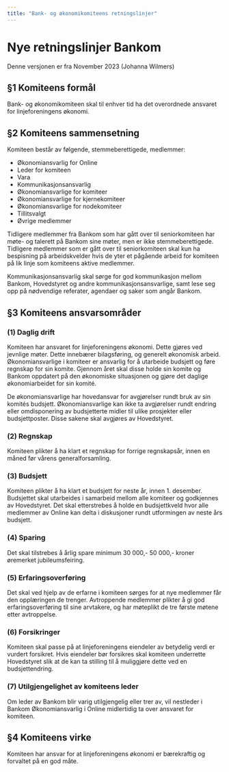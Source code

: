 ```yaml
---
title: "Bank- og økonomikomiteens retningslinjer"
---
```


# Nye retningslinjer Bankom
Denne versjonen er fra November 2023 (Johanna Wilmers) 

## §1 Komiteens formål
Bank- og økonomikomiteen skal til enhver tid ha det overordnede ansvaret for linjeforeningens økonomi.

## §2 Komiteens sammensetning
Komiteen består av følgende, stemmeberettigede, medlemmer:
- Økonomiansvarlig for Online
- Leder for komiteen
- Vara
- Kommunikasjonsansvarlig
- Økonomiansvarlige for komiteer
- Økonomiansvarlige for kjernekomiteer
- Økonomiansvarlige for nodekomiteer
- Tillitsvalgt
- Øvrige medlemmer

Tidligere medlemmer fra Bankom som har gått over til seniorkomiteen har møte- og talerett på Bankom sine møter, men er ikke stemmeberettigede. Tidligere medlemmer som er gått over til seniorkomiteen skal kun ha bespisning på arbeidskvelder hvis de yter et pågående arbeid for komiteen på lik linje som komiteens aktive medlemmer.

Kommunikasjonsansvarlig skal sørge for god kommunikasjon mellom Bankom, Hovedstyret og andre kommunikasjonsansvarlige, samt lese seg opp på nødvendige referater, agendaer og saker som angår Bankom.

## §3 Komiteens ansvarsområder
### (1) Daglig drift
Komiteen har ansvaret for linjeforeningens økonomi. Dette gjøres ved jevnlige møter. Dette innebærer bilagsføring, og generelt økonomisk arbeid. Økonomiansvarlige i komiteer er ansvarlig for å utarbeide budsjett og føre regnskap for sin komite. Gjennom året skal disse holde sin komite og Bankom oppdatert på den økonomiske situasjonen og gjøre det daglige økonomiarbeidet for sin komité.

De økonomiansvarlige har hovedansvar for avgjørelser rundt bruk av sin komités budsjett. Økonomiansvarlige kan ikke ta avgjørelser rundt endring eller omdisponering av budsjetterte midler til ulike prosjekter eller budsjettposter. Disse sakene skal avgjøres av Hovedstyret.

### (2) Regnskap
Komiteen plikter å ha klart et regnskap for forrige regnskapsår, innen en måned før vårens generalforsamling.

### (3) Budsjett
Komiteen plikter å ha klart et budsjett for neste år, innen 1. desember. Budsjettet skal utarbeides i samarbeid mellom alle komiteer og godkjennes av Hovedstyret. Det skal etterstrebes å holde en budsjettkveld hvor alle medlemmer av Online kan delta i diskusjoner rundt utformingen av neste års budsjett.

### (4) Sparing
Det skal tilstrebes å årlig spare minimum 30 000,- 50 000,- kroner øremerket jubileumsfeiring.

### (5) Erfaringsoverføring
Det skal ved hjelp av de erfarne i komiteen sørges for at nye medlemmer får den opplæringen de trenger. Avtroppende medlemmer plikter å gi god erfaringsoverføring til sine arvtakere, og har møteplikt de tre første møtene etter avtroppelse.

### (6) Forsikringer
Komiteen skal passe på at linjeforeningens eiendeler av betydelig verdi er vurdert forsikret. Hvis eiendeler bør forsikres skal komiteen underrette Hovedstyret slik at de kan ta stilling til å muliggjøre dette ved en budsjettendring.

### (7) Utilgjengelighet av komiteens leder
Om leder av Bankom blir varig utilgjengelig eller trer av, vil nestleder i Bankom Økonomiansvarlig i Online midlertidig ta over ansvaret for komiteen.

## §4 Komiteens virke
Komiteen har ansvar for at linjeforeningens økonomi er bærekraftig og forvaltet på en god måte.